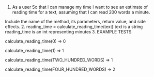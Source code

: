 1. As a user
So that I can manage my time
I want to see an estimate of reading time for a text, assuming that I can read 200 words a minute.

Include the name of the method, its parameters, return value, and side effects.
2. 
reading_time = calculate_reading_time(text)
text is a string
reading_time is an int representing minutes
3. 
EXAMPLE TESTS

calculate_reading_time(0)
  => 0

calculate_reading_time(1)
 => 1

calculate_reading_time(TWO_HUNDRED_WORDS)
 => 1

calculate_reading_time(FOUR_HUNDRED_WORDS)
 => 2